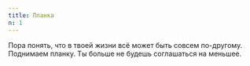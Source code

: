 ```yaml
---
title: Планка
n: 1
---
```


Пора понять, что в твоей жизни всё может быть совсем по-другому. Поднимаем планку. Ты больше не будешь соглашаться на меньшее.